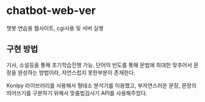 # chatbot-web-ver
챗봇 연습용 웹사이트, cgi사용 및 서버 실행

## 구현 방법
기사, 소설등을 통해 초기학습진행 가능.
단어의 빈도를 통해 문법에 최대한 맞추어서 문장을 완성하는 방법이라, 자연스럽지 못한부분이 존재한다.

Konlpy 라이브러리를 사용해서 형태소 분석기를 이용했고, 부자연스러운 문장, 문장의 띄어쓰기를 구분하기 위해서 맞춤법검사기 API를 사용해주었다.

